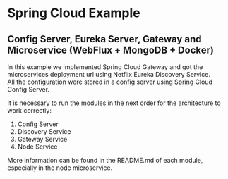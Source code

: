 # Spring Cloud Example

## Config Server, Eureka Server, Gateway and Microservice (WebFlux + MongoDB + Docker)

In this example we implemented Spring Cloud Gateway and got the microservices deployment url using Netflix Eureka Discovery Service.  
All the configuration were stored in a config server using Spring Cloud Config Server. 
<br/>

It is necessary to run the modules in the next order for the architecture to work correctly:
1. Config Server
2. Discovery Service
3. Gateway Service
4. Node Service

More information can be found in the README.md of each module, especially in the node microservice.
